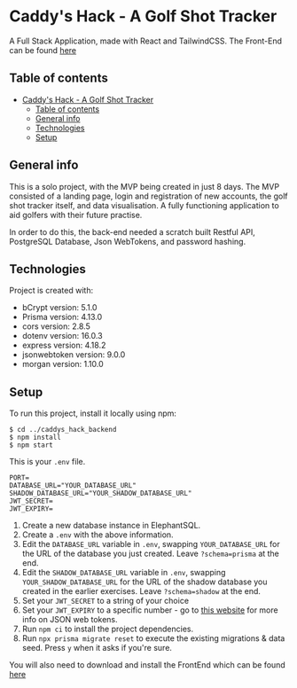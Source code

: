 # Caddy's Hack - A Golf Shot Tracker

A Full Stack Application, made with React and TailwindCSS. The Front-End can be found [here](https://github.com/WestyCodes/caddys_hack_frontEnd)

## Table of contents

-   [Caddy's Hack - A Golf Shot Tracker](#caddys-hack---a-golf-shot-tracker)
    -   [Table of contents](#table-of-contents)
    -   [General info](#general-info)
    -   [Technologies](#technologies)
    -   [Setup](#setup)

## General info

This is a solo project, with the MVP being created in just 8 days. The MVP consisted of a landing page, login and registration of new accounts, the golf shot tracker itself, and data visualisation. A fully functioning application to aid golfers with their future practise.

In order to do this, the back-end needed a scratch built Restful API, PostgreSQL Database, Json WebTokens, and password hashing.

## Technologies

Project is created with:

-   bCrypt version: 5.1.0
-   Prisma version: 4.13.0
-   cors version: 2.8.5
-   dotenv version: 16.0.3
-   express version: 4.18.2
-   jsonwebtoken version: 9.0.0
-   morgan version: 1.10.0

## Setup

To run this project, install it locally using npm:

```
$ cd ../caddys_hack_backend
$ npm install
$ npm start
```

This is your `.env` file.

```
PORT=
DATABASE_URL="YOUR_DATABASE_URL"
SHADOW_DATABASE_URL="YOUR_SHADOW_DATABASE_URL"
JWT_SECRET=
JWT_EXPIRY=
```

1. Create a new database instance in ElephantSQL.
2. Create a `.env` with the above information.
3. Edit the `DATABASE_URL` variable in `.env`, swapping `YOUR_DATABASE_URL` for the URL of the database you just created. Leave `?schema=prisma` at the end.
4. Edit the `SHADOW_DATABASE_URL` variable in `.env`, swapping `YOUR_SHADOW_DATABASE_URL` for the URL of the shadow database you created in the earlier exercises. Leave `?schema=shadow` at the end.
5. Set your `JWT_SECRET` to a string of your choice
6. Set your `JWT_EXPIRY` to a specific number - go to [this website](https://www.npmjs.com/package/jsonwebtoken) for more info on JSON web tokens.
7. Run `npm ci` to install the project dependencies.
8. Run `npx prisma migrate reset` to execute the existing migrations & data seed. Press `y` when it asks if you're sure.

You will also need to download and install the FrontEnd which can be found [here](https://github.com/WestyCodes/caddys_hack_frontEnd)
